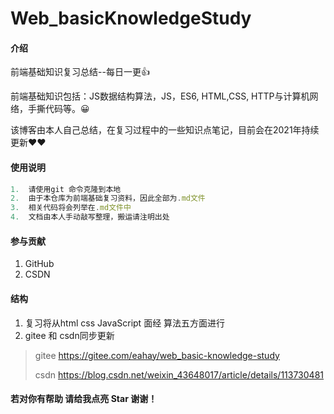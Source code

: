 # Web_basicKnowledgeStudy

#### 介绍
前端基础知识复习总结--每日一更👍

前端基础知识包括：JS数据结构算法，JS，ES6, HTML,CSS, HTTP与计算机网络，手撕代码等。😀

该博客由本人自己总结，在复习过程中的一些知识点笔记，目前会在2021年持续更新❤❤

#### 使用说明

```js
1.  请使用git 命令克隆到本地
2.  由于本仓库为前端基础复习资料，因此全部为.md文件 
3.  相关代码将会列举在.md文件中
4.  文档由本人手动敲写整理，搬运请注明出处
```

#### 参与贡献

1.  GitHub  
2.  CSDN


#### 结构

1.  复习将从html  css  JavaScript  面经  算法五方面进行
2.  gitee 和 csdn同步更新

>gitee    https://gitee.com/eahay/web_basic-knowledge-study
>
>csdn    https://blog.csdn.net/weixin_43648017/article/details/113730481

#### 若对你有帮助 请给我点亮 **Star** 谢谢！